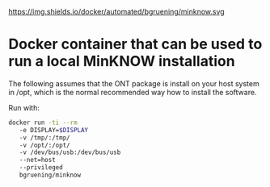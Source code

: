 https://img.shields.io/docker/automated/bgruening/minknow.svg

# Docker container that can be used to run a local MinKNOW installation

The following assumes that the ONT package is install on your host system in /opt, which is the normal recommended way how to install the software.

Run with:

```bash
docker run -ti --rm 
   -e DISPLAY=$DISPLAY
   -v /tmp/:/tmp/
   -v /opt/:/opt/
   -v /dev/bus/usb:/dev/bus/usb
   --net=host
   --privileged
   bgruening/minknow
```
